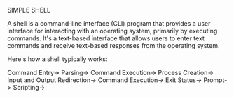 SIMPLE SHELL

A shell is a command-line interface (CLI) program that provides a user interface for interacting with an operating system, primarily by executing commands. It's a text-based interface that allows users to enter text commands and receive text-based responses from the operating system.

Here's how a shell typically works:

Command Entry->
Parsing->
Command Execution->
Process Creation->
Input and Output Redirection->
Command Execution->
Exit Status->
Prompt->
Scripting->
